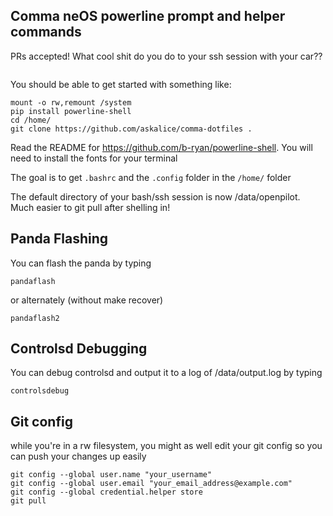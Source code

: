 ## Comma neOS powerline prompt and helper commands

PRs accepted! What cool shit do you do to your ssh session with your car??

<img src="https://emu.bz/xmf" alt="" />

You should be able to get started with something like:
```
mount -o rw,remount /system
pip install powerline-shell
cd /home/
git clone https://github.com/askalice/comma-dotfiles .
```

Read the README for https://github.com/b-ryan/powerline-shell. You will need to install the fonts for your terminal

The goal is to get `.bashrc` and the `.config` folder in the `/home/` folder

The default directory of your bash/ssh session is now /data/openpilot. Much easier to git pull after shelling in!

## Panda Flashing
You can flash the panda by typing
```
pandaflash
```

or alternately (without make recover)
```
pandaflash2
```

## Controlsd Debugging
You can debug controlsd and output it to a log of /data/output.log by typing
```
controlsdebug
```

## Git config
while you're in a rw filesystem, you might as well edit your git config so you can push your changes up easily
```
git config --global user.name "your_username"
git config --global user.email "your_email_address@example.com"
git config --global credential.helper store
git pull
```
